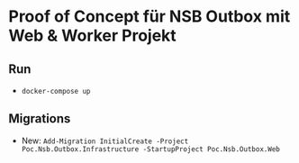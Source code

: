 # Proof of Concept für NSB Outbox mit Web & Worker Projekt

## Run
* `docker-compose up`

## Migrations
* New: `Add-Migration InitialCreate -Project Poc.Nsb.Outbox.Infrastructure -StartupProject Poc.Nsb.Outbox.Web`
